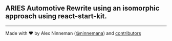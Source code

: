 ## ARIES Automotive Rewrite using an isomorphic approach using react-start-kit.
---

Made with ♥ by Alex Ninneman ([@ninnemana](https://twitter.com/ninnemana)) and [contributors](https://github.com/ninnemana/arieact/graphs/contributors)
